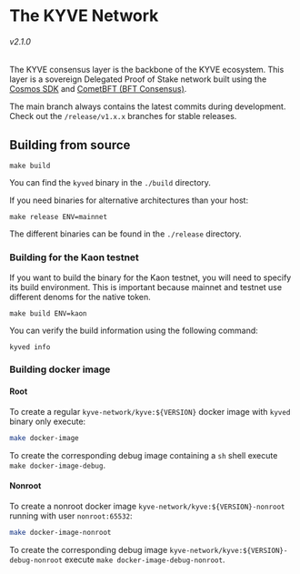 # The KYVE Network

###### v2.1.0

The KYVE consensus layer is the backbone of the KYVE ecosystem. This layer is a
sovereign Delegated Proof of Stake network built using the
[Cosmos SDK](https://github.com/cosmos/cosmos-sdk) and
[CometBFT (BFT Consensus)](https://github.com/cometbft/cometbft).

The main branch always contains the latest commits during development.
Check out the `/release/v1.x.x` branches for stable releases.

## Building from source

```shell
make build
```

You can find the `kyved` binary in the `./build` directory.

If you need binaries for alternative architectures than your host:

```shell
make release ENV=mainnet
```

The different binaries can be found in the `./release` directory.

### Building for the Kaon testnet

If you want to build the binary for the Kaon testnet, you will need to specify
its build environment. This is important because mainnet and testnet use
different denoms for the native token.

```shell
make build ENV=kaon
```

You can verify the build information using the following command:

```shell
kyved info
```

### Building docker image

#### Root
To create a regular `kyve-network/kyve:${VERSION}` docker image with `kyved` binary only execute:
```bash
make docker-image
```
To create the corresponding debug image containing a `sh` shell execute `make docker-image-debug`.

#### Nonroot
To create a nonroot docker image `kyve-network/kyve:${VERSION}-nonroot` running with user `nonroot:65532`:
```bash
make docker-image-nonroot
```
To create the corresponding debug image `kyve-network/kyve:${VERSION}-debug-nonroot` execute `make docker-image-debug-nonroot`.